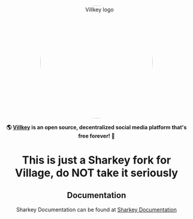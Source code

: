 <div align="center">
<a href="https://village.elrant.team/">
 <img src="https://git.elrant.team/elrant/villkey/src/branch/stable/packages/frontend/assets/sharkey.svg" alt="Villkey logo" style="border-radius:50%" width="300"/>
</a>

**🌎 **[Villkey](https://joinsharkey.org/)** is an open source, decentralized social media platform that's free forever! 🚀**

# This is just a Sharkey fork for Village, do NOT take it seriously

## Documentation

Sharkey Documentation can be found at [Sharkey Documentation](https://docs.joinsharkey.org/docs/install/fresh/)
